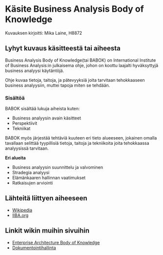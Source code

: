 # Käsite Business Analysis Body of Knowledge

Kuvauksen kirjoitti: Mika Laine, H8872

## Lyhyt kuvaus käsitteestä tai aiheesta

Business Analysis Body of Knowledge(tai BABOK) on International Institute of Business Analysis:in julkaisema ohje, johon on koottu laajalti hyväksyttyjä business analyysi käytäntöjä.

Ohje kuvaa tietoja, taitoja, ja pätevyyksiä joita tarvitaan tehokkaaseen business analyysiin, muttei tapoja miten se tehdään.

### Sisältöä

BABOK sisältää lukuja aiheista kuten:

* Business analyysin avain käsitteet
* Perspektiivit
* Tekniikat

BABOK myös järjestää tehtäviä kuuteen eri tieto alueeseen, jokainen omalla tavallaan selittää tyypillisiä tietoja, taitoja ja tekniikoita joita tehokkaassa analyysissä tarvitaan.

**Eri alueita**

* Business analyysin suunnittelu ja valvominen
* Stradegia analyysi
* Elämänkaaren hallinnan vaatimukset
* Ratkaisujen arviointi

## Lähteitä liittyen aiheeseen

* [Wikipedia](https://en.wikipedia.org/wiki/A_Guide_to_the_Business_Analysis_Body_of_Knowledge)
* [IIBA.org](http://www.iiba.org/babok-guide.aspx)

## Linkit wikin muihin sivuihin

* [Enterprise Architecture Body of Knowledge](https://github.com/JAMKPROJ/TTOS1000-GT0/blob/master/enterprise-architecture-body-of-knowledge)
* [Dokumentointihallinta](https://github.com/JAMKPROJ/TTOS1000-GT0/blob/master/dokumentinhallinta)
